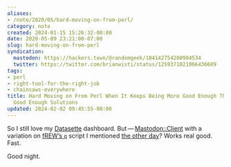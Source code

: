 ```yaml
---
aliases:
- /note/2020/05/hard-moving-on-from-perl/
category: note
created: 2024-01-15 15:26:32-08:00
date: 2020-05-09 23:21:00-07:00
slug: hard-moving-on-from-perl
syndication:
  mastodon: https://hackers.town/@randomgeek/104142754200904534
  twitter: https://twitter.com/brianwisti/status/1259371021066436609
tags:
- perl
- right-tool-for-the-right-job
- chainsaws-everywhere
title: Hard Moving on From Perl When It Keeps Being More Good Enough Than the Other
  Good Enough Solutions
updated: 2024-02-02 09:45:55-08:00
---
```


So I still love my [Datasette](https://datasette.readthedocs.io) dashboard. But — [Mastodon::Client](https://metacpan.org/pod/Mastodon::Client) with a variation on [fREW’s `q`](https://blog.afoolishmanifesto.com/posts/hugo-unix-vim-integration/#advanced-unix-tools) script I mentioned [the other day](querying-hugo-content-with-python.md)? Works real good. Fast.

Good night.